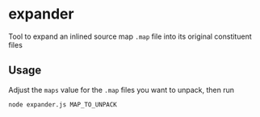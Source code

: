 # expander

Tool to expand an inlined source map `.map` file into its original constituent files

## Usage

Adjust the `maps` value for the `.map` files you want to unpack, then run

```sh
node expander.js MAP_TO_UNPACK
```